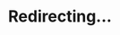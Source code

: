 ---
title: Redirecting...
layout: redirect
sitemap: false
permalink: /participants/Uzbekistan
redirect_to: /participants/UZB/
---